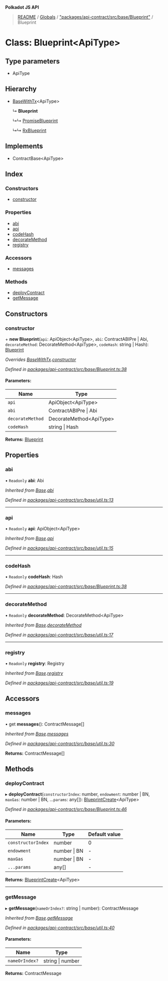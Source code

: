 **Polkadot JS API**

> [README](../README.md) / [Globals](../globals.md) / ["packages/api-contract/src/base/Blueprint"](../modules/_packages_api_contract_src_base_blueprint_.md) / Blueprint

# Class: Blueprint\<**ApiType**>

## Type parameters

* ApiType

## Hierarchy

* [BaseWithTx](_packages_api_contract_src_base_util_.basewithtx.md)\<ApiType>

  ↳ **Blueprint**

  ↳↳ [PromiseBlueprint](_packages_api_contract_src_promise_promiseblueprint_.promiseblueprint.md)

  ↳↳ [RxBlueprint](_packages_api_contract_src_rx_rxblueprint_.rxblueprint.md)

## Implements

* ContractBase\<ApiType>

## Index

### Constructors

* [constructor](_packages_api_contract_src_base_blueprint_.blueprint.md#constructor)

### Properties

* [abi](_packages_api_contract_src_base_blueprint_.blueprint.md#abi)
* [api](_packages_api_contract_src_base_blueprint_.blueprint.md#api)
* [codeHash](_packages_api_contract_src_base_blueprint_.blueprint.md#codehash)
* [decorateMethod](_packages_api_contract_src_base_blueprint_.blueprint.md#decoratemethod)
* [registry](_packages_api_contract_src_base_blueprint_.blueprint.md#registry)

### Accessors

* [messages](_packages_api_contract_src_base_blueprint_.blueprint.md#messages)

### Methods

* [deployContract](_packages_api_contract_src_base_blueprint_.blueprint.md#deploycontract)
* [getMessage](_packages_api_contract_src_base_blueprint_.blueprint.md#getmessage)

## Constructors

### constructor

\+ **new Blueprint**(`api`: ApiObject\<ApiType>, `abi`: ContractABIPre \| Abi, `decorateMethod`: DecorateMethod\<ApiType>, `codeHash`: string \| Hash): [Blueprint](_packages_api_contract_src_base_blueprint_.blueprint.md)

*Overrides [BaseWithTx](_packages_api_contract_src_base_util_.basewithtx.md).[constructor](_packages_api_contract_src_base_util_.basewithtx.md#constructor)*

*Defined in [packages/api-contract/src/base/Blueprint.ts:38](https://github.com/polkadot-js/api/blob/9d548f787/packages/api-contract/src/base/Blueprint.ts#L38)*

#### Parameters:

Name | Type |
------ | ------ |
`api` | ApiObject\<ApiType> |
`abi` | ContractABIPre \| Abi |
`decorateMethod` | DecorateMethod\<ApiType> |
`codeHash` | string \| Hash |

**Returns:** [Blueprint](_packages_api_contract_src_base_blueprint_.blueprint.md)

## Properties

### abi

• `Readonly` **abi**: Abi

*Inherited from [Base](_packages_api_contract_src_base_util_.base.md).[abi](_packages_api_contract_src_base_util_.base.md#abi)*

*Defined in [packages/api-contract/src/base/util.ts:13](https://github.com/polkadot-js/api/blob/9d548f787/packages/api-contract/src/base/util.ts#L13)*

___

### api

• `Readonly` **api**: ApiObject\<ApiType>

*Inherited from [Base](_packages_api_contract_src_base_util_.base.md).[api](_packages_api_contract_src_base_util_.base.md#api)*

*Defined in [packages/api-contract/src/base/util.ts:15](https://github.com/polkadot-js/api/blob/9d548f787/packages/api-contract/src/base/util.ts#L15)*

___

### codeHash

• `Readonly` **codeHash**: Hash

*Defined in [packages/api-contract/src/base/Blueprint.ts:38](https://github.com/polkadot-js/api/blob/9d548f787/packages/api-contract/src/base/Blueprint.ts#L38)*

___

### decorateMethod

• `Readonly` **decorateMethod**: DecorateMethod\<ApiType>

*Inherited from [Base](_packages_api_contract_src_base_util_.base.md).[decorateMethod](_packages_api_contract_src_base_util_.base.md#decoratemethod)*

*Defined in [packages/api-contract/src/base/util.ts:17](https://github.com/polkadot-js/api/blob/9d548f787/packages/api-contract/src/base/util.ts#L17)*

___

### registry

• `Readonly` **registry**: Registry

*Inherited from [Base](_packages_api_contract_src_base_util_.base.md).[registry](_packages_api_contract_src_base_util_.base.md#registry)*

*Defined in [packages/api-contract/src/base/util.ts:19](https://github.com/polkadot-js/api/blob/9d548f787/packages/api-contract/src/base/util.ts#L19)*

## Accessors

### messages

• get **messages**(): ContractMessage[]

*Inherited from [Base](_packages_api_contract_src_base_util_.base.md).[messages](_packages_api_contract_src_base_util_.base.md#messages)*

*Defined in [packages/api-contract/src/base/util.ts:30](https://github.com/polkadot-js/api/blob/9d548f787/packages/api-contract/src/base/util.ts#L30)*

**Returns:** ContractMessage[]

## Methods

### deployContract

▸ **deployContract**(`constructorIndex`: number, `endowment`: number \| BN, `maxGas`: number \| BN, ...`params`: any[]): [BlueprintCreate](../interfaces/_packages_api_contract_src_base_blueprint_.blueprintcreate.md)\<ApiType>

*Defined in [packages/api-contract/src/base/Blueprint.ts:46](https://github.com/polkadot-js/api/blob/9d548f787/packages/api-contract/src/base/Blueprint.ts#L46)*

#### Parameters:

Name | Type | Default value |
------ | ------ | ------ |
`constructorIndex` | number | 0 |
`endowment` | number \| BN | - |
`maxGas` | number \| BN | - |
`...params` | any[] | - |

**Returns:** [BlueprintCreate](../interfaces/_packages_api_contract_src_base_blueprint_.blueprintcreate.md)\<ApiType>

___

### getMessage

▸ **getMessage**(`nameOrIndex?`: string \| number): ContractMessage

*Inherited from [Base](_packages_api_contract_src_base_util_.base.md).[getMessage](_packages_api_contract_src_base_util_.base.md#getmessage)*

*Defined in [packages/api-contract/src/base/util.ts:40](https://github.com/polkadot-js/api/blob/9d548f787/packages/api-contract/src/base/util.ts#L40)*

#### Parameters:

Name | Type |
------ | ------ |
`nameOrIndex?` | string \| number |

**Returns:** ContractMessage
